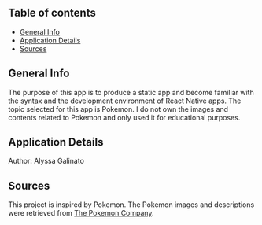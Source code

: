 ## Table of contents
* [General Info](#general-info)
* [Application Details](#application-details)
* [Sources](#sources)

## General Info
The purpose of this app is to produce a static app and become familiar with the syntax and the development environment of React Native apps. The topic selected for this app is Pokemon. I do not own the images and contents related to Pokemon and only used it for educational purposes. 

## Application Details
Author: Alyssa Galinato

## Sources
This project is inspired by Pokemon. The Pokemon images and descriptions were retrieved from [The Pokemon Company](https://www.pokemon.com/us/pokedex/). 